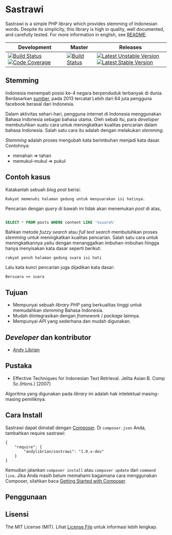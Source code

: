 Sastrawi
=========

Sastrawi is a simple PHP library which provides stemming of Indonesian words. Despite its simplicity, this library is  high in quality, well documented, and carefully tested. For more information in english, see [README](https://github.com/andylib/sastrawi/blob/master/README.en.md).


| Development | Master | Releases |
| ----------- | ------ | -------- |
| [![Build Status](https://travis-ci.org/andylibrian/sastrawi.svg?branch=development)](https://travis-ci.org/andylibrian/sastrawi) [![Code Coverage](https://scrutinizer-ci.com/g/andylibrian/sastrawi/badges/coverage.png?s=d3a758c427f5e0b68fc32d98dfb76b68441dc7b9)](https://scrutinizer-ci.com/g/andylibrian/sastrawi/) | [![Build Status](https://travis-ci.org/andylibrian/sastrawi.svg?branch=master)](https://travis-ci.org/andylibrian/sastrawi) | [![Latest Unstable Version](https://poser.pugx.org/andylibrian/sastrawi/v/unstable.png)](https://packagist.org/packages/andylibrian/sastrawi) [![Latest Stable Version](https://poser.pugx.org/andylibrian/sastrawi/v/stable.png)](https://packagist.org/packages/andylibrian/sastrawi) |


Stemming
---------

Indonesia menempati posisi ke-4 negara berpenduduk terbanyak di dunia. Berdasarkan [sumber](http://www.thejakartapost.com/news/2013/06/18/facebook-has-64m-active-indonesian-users.html), pada 2013 tercatat Lebih dari 64 juta pengguna facebook berasal dari Indonesia.

Dalam aktivitas sehari-hari, pengguna internet di Indonesia menggunakan Bahasa Indonesia sebagai bahasa utama. Oleh sebab itu, para _developer_ membutuhkan suatu cara untuk meningkatkan kualitas pencarian dalam bahasa Indonesia. Salah satu cara itu adalah dengan melakukan _stemming_.

_Stemming_ adalah proses mengubah kata berimbuhan menjadi kata dasar. Contohnya:

- menahan => tahan
- memukul-mukul    => pukul


Contoh kasus
-------------

Katakanlah sebuah _blog post_ berisi:

    Rakyat memenuhi halaman gedung untuk menyuarakan isi hatinya.

Pencarian dengan _query_ di bawah ini tidak akan menemukan _post_ di atas,

```sql

SELECT * FROM posts WHERE content LIKE '%suara%'

```

Bahkan metode _fuzzy search_ atau _full text search_ membutuhkan proses _stemming_ untuk meningkatkan kualitas pencarian. Salah satu cara untuk meningkatkannya yaitu dengan menanggalkan imbuhan-imbuhan hingga hanya menyisakan kata dasar seperti berikut:

    rakyat penuh halaman gedung suara isi hati

Lalu kata kunci pencarian juga dijadikan kata dasar:

    Bersuara => suara


Tujuan
-------

- Mempunyai sebuah _library PHP_ yang berkualitas tinggi untuk memudahkan _stemming_ Bahasa Indonesia.
- Mudah diintegrasikan dengan _framework_ / _package_ lainnya.
- Mempunyai _API_ yang sederhana dan mudah digunakan.


_Developer_ dan kontributor
--------------------------

- [Andy Librian](https://github.com/andylibrian)


Pustaka
--------

- Effective Techniques for Indonesian Text Retrieval. Jelita Asian B. Comp Sc.(Hons.) [2007]

Algoritma yang digunakan pada _library_ ini adalah hak intelektual masing-masing pemiliknya.


Cara Install
-------------

Sastrawi dapat diinstall dengan [Composer](https://getcomposer.org). Di `composer.json` Anda, tambahkan require sastrawi:

    {
        "require": {
            "andylibrian/sastrawi": "1.0.x-dev"
        }
    }

Kemudian jalankan `composer install` atau `composer update` dari `command line`. Jika Anda masih belum memahami bagaimana cara menggunakan Composer, silahkan baca [Getting Started with Composer](https://getcomposer.org/doc/00-intro.md).


Penggunaan
-----------


Lisensi
--------

The MIT License (MIT). Lihat [License File](https://github.com/andylib/sastrawi/blob/master/LICENSE) untuk informasi lebih lengkap.
